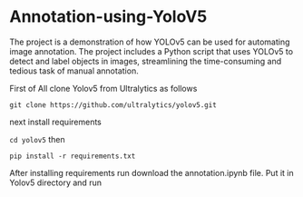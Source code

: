 # Annotation-using-YoloV5
The project is a demonstration of how YOLOv5 can be used for automating image annotation. The project includes a Python script that uses YOLOv5 to detect and label objects in images, streamlining the time-consuming and tedious task of manual annotation. 

First of All clone Yolov5 from Ultralytics as follows

` git clone https://github.com/ultralytics/yolov5.git `

next install requirements 

` cd yolov5 `
then 

`pip install -r requirements.txt `

After installing requirements run download the annotation.ipynb file. Put it in Yolov5 directory and run 



